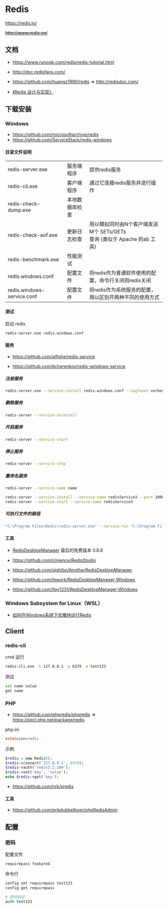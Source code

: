 # Redis

https://redis.io/

~~http://www.redis.cn/~~



## 文档

- https://www.runoob.com/redis/redis-tutorial.html

- http://doc.redisfans.com/
- https://github.com/huangz1990/redis => http://redisdoc.com/
- [《Redis 设计与实现》](https://github.com/huangz1990/redisbook)



## 下载安装

### Windows

- https://github.com/microsoftarchive/redis
- https://github.com/ServiceStack/redis-windows

#### 目录文件说明

|                            |                |                                                              |
| -------------------------- | -------------- | ------------------------------------------------------------ |
| redis-server.exe           | 服务端程序     | 提供redis服务                                                |
| redis-cli.exe              | 客户端程序     | 通过它连接redis服务并进行操作                                |
| redis-check-dump.exe       | 本地数据库检查 |                                                              |
| redis-check-aof.exe        | 更新日志检查   | 用以模拟同时由N个客户端发送M个 SETs/GETs <br>查询 (类似于 Apache 的ab 工具) |
| redis-benchmark.exe        | 性能测试       |                                                              |
| redis.windows.conf         | 配置文件       | 将redis作为普通软件使用的配置，命令行关闭则redis关闭         |
| redis.windows-service.conf | 配置文件       | 将redis作为系统服务的配置，用以区别开两种不同的使用方式      |



#### 测试

启动 redis

```bash
redis-server.exe redis.windows.conf
```



#### 服务

- https://github.com/alfishe/redis-service

- https://github.com/kcherenkov/redis-windows-service

##### 注册服务

```bash
redis-server.exe --service-install redis.windows.conf --loglevel verbose
```

##### 删除服务

```bash
redis-server --service-uninstall
```

##### 开启服务

```bash
redis-server --service-start
```

##### 停止服务

```bash
redis-server --service-stop
```

##### 重命名服务

```bash
redis-server --service-name name

redis-server --service-install --service-name redisService3 --port 10003
redis-server --service-start --service-name redisService3
```

##### 可执行文件的路径

```bash
"C:\Program Files\Redis\redis-server.exe" --service-run "C:\Program Files\Redis\redis.windows-service.conf"
```



#### 工具

- [RedisDesktopManager](https://github.com/uglide/RedisDesktopManager/releases/tag/0.8.8) 最后的免费版本 0.8.8

- https://github.com/cinience/RedisStudio
- https://github.com/qishibo/AnotherRedisDesktopManager
- https://github.com/lework/RedisDesktopManager-Windows
- https://github.com/lloy1231/RedisDesktopManager-Windows



### Windows Subsystem for Linux（WSL）

- [如何在Windows系统下优雅地运行Redis](https://zhuanlan.zhihu.com/p/56374534)



## Client

### redis-cli

cmd 运行

```bash
redis-cli.exe -h 127.0.0.1 -p 6379 -a test123
```

测试

```bash
set name value
get name
```



### PHP

- https://github.com/phpredis/phpredis => https://pecl.php.net/package/redis

php.ini
```ini
extension=redis
```

示例
```php
$redis = new Redis();
$redis->connect('127.0.0.1', 6379);
$redis->auth('redis3.2.100');
$redis->set('key', 'value');
echo $redis->get('key');
```

- https://github.com/nrk/predis



#### 工具

- https://github.com/erikdubbelboer/phpRedisAdmin



## 配置

### 密码

配置文件

```
requirepass foobared
```

命令行

```bash
config set requirepass test123
config get requirepass

# 密码验证
auth test123
```

